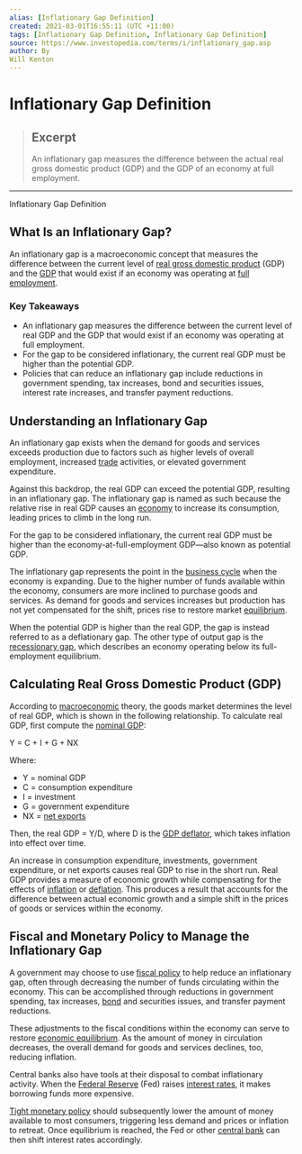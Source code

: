 ```yaml
---
alias: [Inflationary Gap Definition]
created: 2021-03-01T16:55:11 (UTC +11:00)
tags: [Inflationary Gap Definition, Inflationary Gap Definition]
source: https://www.investopedia.com/terms/i/inflationary_gap.asp
author: By
Will Kenton
---
```


# Inflationary Gap Definition

> ## Excerpt
> An inflationary gap measures the difference between the actual real gross domestic product (GDP) and the GDP of an economy at full employment.

---

Inflationary Gap Definition
## What Is an Inflationary Gap?

An inflationary gap is a macroeconomic concept that measures the difference between the current level of [real gross domestic product](https://www.investopedia.com/terms/r/realgdp.asp) (GDP) and the [GDP](https://www.investopedia.com/terms/g/gdp.asp) that would exist if an economy was operating at [full employment](https://www.investopedia.com/terms/f/fullemployment.asp).

### Key Takeaways

-   An inflationary gap measures the difference between the current level of real GDP and the GDP that would exist if an economy was operating at full employment.
-   For the gap to be considered inflationary, the current real GDP must be higher than the potential GDP.
-   Policies that can reduce an inflationary gap include reductions in government spending, tax increases, bond and securities issues, interest rate increases, and transfer payment reductions.

## Understanding an Inflationary Gap

An inflationary gap exists when the demand for goods and services exceeds production due to factors such as higher levels of overall employment, increased [trade](https://www.investopedia.com/terms/t/trade.asp) activities, or elevated government expenditure.

Against this backdrop, the real GDP can exceed the potential GDP, resulting in an inflationary gap. The inflationary gap is named as such because the relative rise in real GDP causes an [economy](https://www.investopedia.com/terms/e/economy.asp) to increase its consumption, leading prices to climb in the long run.

For the gap to be considered inflationary, the current real GDP must be higher than the economy-at-full-employment GDP—also known as potential GDP.

The inflationary gap represents the point in the [business cycle](https://www.investopedia.com/terms/b/businesscycle.asp) when the economy is expanding. Due to the higher number of funds available within the economy, consumers are more inclined to purchase goods and services. As demand for goods and services increases but production has not yet compensated for the shift, prices rise to restore market [equilibrium](https://www.investopedia.com/terms/e/equilibrium.asp).

When the potential GDP is higher than the real GDP, the gap is instead referred to as a deflationary gap. The other type of output gap is the [recessionary gap](https://www.investopedia.com/terms/r/recessionarygap.asp), which describes an economy operating below its full-employment equilibrium.

## Calculating Real Gross Domestic Product (GDP)

According to [macroeconomic](https://www.investopedia.com/terms/m/macroeconomics.asp) theory, the goods market determines the level of real GDP, which is shown in the following relationship. To calculate real GDP, first compute the [nominal GDP](https://www.investopedia.com/terms/n/nominalgdp.asp):

Y = C + I + G + NX  

Where:

-   Y = nominal GDP
-   C = consumption expenditure
-   I = investment
-   G = government expenditure
-   NX = [net exports](https://www.investopedia.com/terms/n/netexports.asp)

Then, the real GDP = Y/D, where D is the [GDP deflator](https://www.investopedia.com/terms/g/gdppricedeflator.asp), which takes inflation into effect over time.

An increase in consumption expenditure, investments, government expenditure, or net exports causes real GDP to rise in the short run. Real GDP provides a measure of economic growth while compensating for the effects of [inflation](https://www.investopedia.com/terms/i/inflation.asp) or [deflation](https://www.investopedia.com/terms/d/deflation.asp). This produces a result that accounts for the difference between actual economic growth and a simple shift in the prices of goods or services within the economy.

## Fiscal and Monetary Policy to Manage the Inflationary Gap

A government may choose to use [fiscal policy](https://www.investopedia.com/terms/f/fiscalpolicy.asp) to help reduce an inflationary gap, often through decreasing the number of funds circulating within the economy. This can be accomplished through reductions in government spending, tax increases, [bond](https://www.investopedia.com/terms/b/bond.asp) and securities issues, and transfer payment reductions.

These adjustments to the fiscal conditions within the economy can serve to restore [economic equilibrium](https://www.investopedia.com/terms/e/economic-equilibrium.asp). As the amount of money in circulation decreases, the overall demand for goods and services declines, too, reducing inflation.

Central banks also have tools at their disposal to combat inflationary activity. When the [Federal Reserve](https://www.investopedia.com/terms/f/federalreservebank.asp) (Fed) raises [interest rates](https://www.investopedia.com/terms/i/interestrate.asp), it makes borrowing funds more expensive.

[Tight monetary policy](https://www.investopedia.com/terms/t/tightmonetarypolicy.asp) should subsequently lower the amount of money available to most consumers, triggering less demand and prices or inflation to retreat. Once equilibrium is reached, the Fed or other [central bank](https://www.investopedia.com/terms/c/centralbank.asp) can then shift interest rates accordingly.
